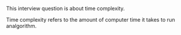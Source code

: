 This interview question is about time complexity.

Time complexity refers to the amount of computer time it takes to run analgorithm.
